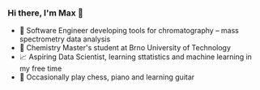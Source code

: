 ### Hi there, I'm Max 👋

- 🤖 Software Engineer developing tools for chromatography &ndash; mass spectrometry data analysis
- 🧪 Chemistry Master's student at Brno University of Technology
- 📈 Aspiring Data Scientist, learning sttatistics and machine learning in my free time
- 🎹 Occasionally play chess, piano and learning guitar

<!--
**maximskorik/maximskorik** is a ✨ _special_ ✨ repository because its `README.md` (this file) appears on your GitHub profile.

Here are some ideas to get you started:

- 🔭 I’m currently working on ...
- 🌱 I’m currently learning ...
- 👯 I’m looking to collaborate on ...
- 🤔 I’m looking for help with ...
- 💬 Ask me about ...
- 📫 How to reach me: ...
- 😄 Pronouns: ...
- ⚡ Fun fact: ...
-->
